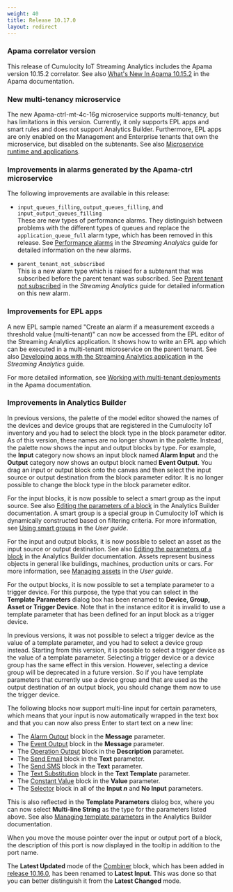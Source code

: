 ```yaml
---
weight: 40
title: Release 10.17.0
layout: redirect
---
```


### Apama correlator version

This release of Cumulocity IoT Streaming Analytics includes the Apama version 10.15.2 correlator.
See also [What's New In Apama 10.15.2](https://documentation.softwareag.com/pam/10.15.2/en/webhelp/pam-webhelp/index.html#page/pam-webhelp%2Fco-WhaNewInApa_10152_top.html)
in the Apama documentation.

### New multi-tenancy microservice

The new Apama-ctrl-mt-4c-16g microservice supports multi-tenancy, but has limitations in this version.
Currently, it only supports EPL apps and smart rules and does not support Analytics Builder.
Furthermore, EPL apps are only enabled on the Management and Enterprise tenants that own the microservice, but disabled on the subtenants.
See also [Microservice runtime and applications](https://cumulocity.com/guides/10.17.0/apama/overview-analytics/#microservice-and-applications).

### Improvements in alarms generated by the Apama-ctrl microservice

The following improvements are available in this release:

- `input_queues_filling`, `output_queues_filling`, and `input_output_queues_filling` <br>
  These are new types of performance alarms. They distinguish between problems with the different types of queues and
  replace the `application_queue_full` alarm type, which has been removed in this release.
  See [Performance alarms](https://cumulocity.com/guides/10.17.0/apama/troubleshooting/#performance_alarms)
  in the *Streaming Analytics* guide for detailed information on the new alarms.

- `parent_tenant_not_subscribed` <br>
  This is a new alarm type which is raised for a subtenant that was subscribed before the parent tenant was subscribed.
  See [Parent tenant not subscribed](https://cumulocity.com/guides/10.17.0/apama/troubleshooting/#parent_tenant_not_subscribed)
  in the *Streaming Analytics* guide for detailed information on this new alarm.

### Improvements for EPL apps

A new EPL sample named "Create an alarm if a measurement exceeds a threshold value (multi-tenant)"
can now be accessed from the EPL editor of the Streaming Analytics application.
It shows how to write an EPL app which can be executed in a multi-tenant microservice on the parent tenant.
See also [Developing apps with the Streaming Analytics application](https://cumulocity.com/guides/10.17.0/apama/analytics-introduction/#apama-epl-apps)
in the *Streaming Analytics* guide.

For more detailed information, see [Working with multi-tenant deployments](https://documentation.softwareag.com/pam/10.15.2/en/webhelp/pam-webhelp/index.html#page/pam-webhelp%2Fco-ConApaAppToExtCom_cumulocity_working_with_multi_tenant_deployments.html) in the Apama documentation.

### Improvements in Analytics Builder

In previous versions, the palette of the model editor showed the names of the devices and device groups that
are registered in the Cumulocity IoT inventory and you had to select the block type in the block parameter editor.
As of this version, these names are no longer shown in the palette.
Instead, the palette now shows the input and output blocks by type.
For example, the **Input** category now shows an input block named **Alarm Input** and
the **Output** category now shows an output block named **Event Output**.
You drag an input or output block onto the canvas and then select the input source or output destination from the block parameter editor.
It is no longer possible to change the block type in the block parameter editor.

For the input blocks, it is now possible to select a smart group as the input source. See also
[Editing the parameters of a block](https://documentation.softwareag.com/pab/10.17.0/en/webhelp/pab-webhelp/index.html#page/pab-webhelp%2Fta-AnaBui_editing_the_parameters_of_a_block.html)
in the Analytics Builder documentation.
A smart group is a special group in Cumulocity IoT which is dynamically constructed based on filtering criteria.
For more information, see [Using smart groups](https://cumulocity.com/guides/10.17.0/users-guide/device-management/#smart-groups)
in the *User guide*.

For the input and output blocks, it is now possible to select an asset as the input source or output destination. See also
[Editing the parameters of a block](https://documentation.softwareag.com/pab/10.17.0/en/webhelp/pab-webhelp/index.html#page/pab-webhelp%2Fta-AnaBui_editing_the_parameters_of_a_block.html)
in the Analytics Builder documentation.
Assets represent business objects in general like buildings, machines, production units or cars.
For more information, see [Managing assets](https://cumulocity.com/guides/10.17.0/users-guide/cockpit/#managing-assets)
in the *User guide*.

For the output blocks, it is now possible to set a template parameter to a trigger device.
For this purpose, the type that you can select in the **Template Parameters** dialog box
has been renamed to **Device, Group, Asset or Trigger Device**. 
Note that in the instance editor it is invalid to use a template parameter that has been
defined for an input block as a trigger device.

In previous versions, it was not possible to select a trigger device as the value of a
template parameter, and you had to select a device group instead. Starting from this version,
it is possible to select a trigger device as the value of a template parameter.
Selecting a trigger device or a device group has the same effect in this version.
However, selecting a device group will be deprecated in a future version.
So if you have template parameters that currently use a device group and that are used
as the output destination of an output block, you should change them now to use the trigger device.

The following blocks now support multi-line input for certain parameters,
which means that your input is now automatically wrapped in the text box and
that you can now also press Enter to start text on a new line:

* The [Alarm Output](https://documentation.softwareag.com/pab/10.17.0/en/webhelp/pab-webhelp/index.html#page/pab-webhelp%2Fre_AnaBui_block_reference_Output_CreateAlarm.html) block in the **Message** parameter.
* The [Event Output](https://documentation.softwareag.com/pab/10.17.0/en/webhelp/pab-webhelp/index.html#page/pab-webhelp%2Fre_AnaBui_block_reference_Output_CreateEvent.html) block in the **Message** parameter.
* The [Operation Output](https://documentation.softwareag.com/pab/10.17.0/en/webhelp/pab-webhelp/index.html#page/pab-webhelp%2Fre_AnaBui_block_reference_Output_CreateOperationStaticValue.html) block in the **Description** parameter.
* The [Send Email](https://documentation.softwareag.com/pab/10.17.0/en/webhelp/pab-webhelp/index.html#page/pab-webhelp%2Fre_AnaBui_block_reference_Output_Send_Email.html) block in the **Text** parameter.
* The [Send SMS](https://documentation.softwareag.com/pab/10.17.0/en/webhelp/pab-webhelp/index.html#page/pab-webhelp%2Fre_AnaBui_block_reference_Output_Send_SMS.html) block in the **Text** parameter.
* The [Text Substitution](https://documentation.softwareag.com/pab/10.17.0/en/webhelp/pab-webhelp/index.html#page/pab-webhelp%2Fre_AnaBui_block_reference_Utilities_TextSubstitution.html) block in the **Text Template** parameter.
* The [Constant Value](https://documentation.softwareag.com/pab/10.17.0/en/webhelp/pab-webhelp/index.html#page/pab-webhelp%2Fre_AnaBui_block_reference_Utilities_ConstantValue.html) block in the **Value** parameter.
* The [Selector](https://documentation.softwareag.com/pab/10.17.0/en/webhelp/pab-webhelp/index.html#page/pab-webhelp%2Fre_AnaBui_block_reference_Flow_Manipulation_Selector.html) block in all of the **Input _n_** and **No Input** parameters.

This is also reflected in the **Template Parameters** dialog box, where you can now select
**Multi-line String** as the type for the parameters listed above. See also
[Managing template parameters](https://documentation.softwareag.com/pab/10.17.0/en/webhelp/pab-webhelp/index.html#page/pab-webhelp%2Fta-AnaBui_managing_template_parameters.html)
in the Analytics Builder documentation.

When you move the mouse pointer over the input or output port of a block, the description of this port is now displayed in the tooltip in addition to the port name.

The **Latest Updated** mode of the
[Combiner](https://documentation.softwareag.com/pab/10.17.0/en/webhelp/pab-webhelp/index.html#page/pab-webhelp%2Fre_AnaBui_block_reference_Flow_Manipulation_Combiner.html) block, which has been added in
[release 10.16.0](/release-10-16-0/streaming-analytics-10-16-0/),
has been renamed to **Latest Input**. This was done so that you can better distinguish it from the **Latest Changed** mode.

